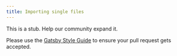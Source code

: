```yaml
---
title: Importing single files
---
```


This is a stub. Help our community expand it.

Please use the [Gatsby Style Guide](/docs/gatsby-style-guide/) to ensure your
pull request gets accepted.
